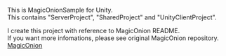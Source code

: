 This is MagicOnionSample for Unity.<br>
This contains "ServerProject", "SharedProject" and "UnityClientProject".

I create this project with reference to MagicOnion README.<br>
If you want more infomations, please see original MagicOnion repository.<br>
[MagicOnion](https://github.com/Cysharp/MagicOnion "MagicOnion")
